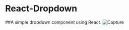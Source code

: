 # React-Dropdown
##A simple dropdown component using React.
![Capture](https://user-images.githubusercontent.com/96413187/191786858-8e67089b-6d37-4846-ae97-3c29dda068a9.PNG)
